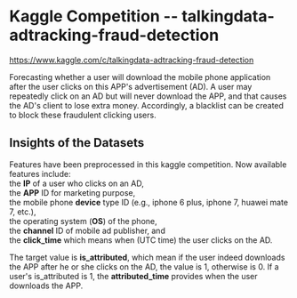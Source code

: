 # Kaggle Competition -- talkingdata-adtracking-fraud-detection 
https://www.kaggle.com/c/talkingdata-adtracking-fraud-detection

Forecasting whether a user will download the mobile phone application after the user clicks on this APP's advertisement (AD). A user may repeatedly click on an AD but will never download the APP, and that causes the AD's client to lose extra money. Accordingly, a blacklist can be created to block these fraudulent clicking users. 



## Insights of the Datasets

Features have been preprocessed in this kaggle competition. Now available features include:  
the **IP** of a user who clicks on an AD,   
the **APP** ID for marketing purpose,   
the mobile phone **device** type ID (e.g., iphone 6 plus, iphone 7, huawei mate 7, etc.),   
the operating system (**OS**) of the phone,   
the **channel** ID of mobile ad publisher, and   
the **click_time** which means when (UTC time) the user clicks on the AD.   

The target value is **is_attributed**, which mean if the user indeed downloads the APP after he or she clicks on the AD, the value is 1, otherwise is 0. If a user's is_attributed is 1, the **attributed_time** provides when the user downloads the APP.

<!--- IP: Which region or country a user is located is relevant to whether he or she fraudulently clicks on the AD. 
(a). Fraud user can clicks on a same AD for many times but using same IP. 
(b). However, a family or people in the same company can share a same IP, which means a same ip can contain regular user and fraud user. 
BY group by Device, OS, channel etc can further differentiate that. 
APP: (Can be used group by IP) app id for marketing 
Device: device type id of user mobile phone (e.g., iphone 6 plus, iphone 7, huawei mate 7, etc.) 
OS: (Can be used group by IP) os version id of user mobile phone 
Channel: channel id of mobile ad publisher 
click_time: 
(a). A regular user and a fraud user varys in terms of when they click on AD.
(b). Durations of click_time of a same IP can make a prediction. attributed_time:
is_attributed: Target Value -->


